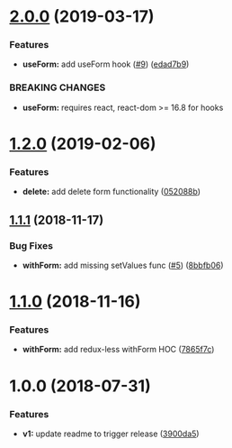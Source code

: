 # [2.0.0](https://github.com/ClearC2/c2-form/compare/v1.2.0...v2.0.0) (2019-03-17)


### Features

* **useForm:** add useForm hook ([#9](https://github.com/ClearC2/c2-form/issues/9)) ([edad7b9](https://github.com/ClearC2/c2-form/commit/edad7b9))


### BREAKING CHANGES

* **useForm:** requires react, react-dom >= 16.8 for hooks

# [1.2.0](https://github.com/ClearC2/c2-form/compare/v1.1.1...v1.2.0) (2019-02-06)


### Features

* **delete:** add delete form functionality ([052088b](https://github.com/ClearC2/c2-form/commit/052088b))

## [1.1.1](https://github.com/ClearC2/c2-form/compare/v1.1.0...v1.1.1) (2018-11-17)


### Bug Fixes

* **withForm:** add missing setValues func ([#5](https://github.com/ClearC2/c2-form/issues/5)) ([8bbfb06](https://github.com/ClearC2/c2-form/commit/8bbfb06))

# [1.1.0](https://github.com/ClearC2/c2-form/compare/v1.0.0...v1.1.0) (2018-11-16)


### Features

* **withForm:** add redux-less withForm HOC ([7865f7c](https://github.com/ClearC2/c2-form/commit/7865f7c))

# 1.0.0 (2018-07-31)


### Features

* **v1:** update readme to trigger release ([3900da5](https://github.com/ClearC2/c2-form/commit/3900da5))
